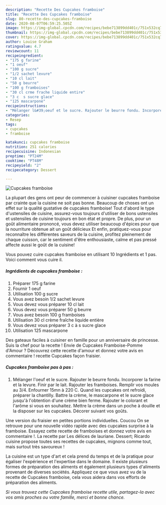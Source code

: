```yaml
---
description: "Recette Des Cupcakes framboise"
title: "Recette Des Cupcakes framboise"
slug: 80-recette-des-cupcakes-framboise
date: 2020-08-07T06:59:25.505Z
image: https://img-global.cpcdn.com/recipes/bebe713899dd401c/751x532cq70/cupcakes-framboise-photo-principale-de-la-recette.jpg
thumbnail: https://img-global.cpcdn.com/recipes/bebe713899dd401c/751x532cq70/cupcakes-framboise-photo-principale-de-la-recette.jpg
cover: https://img-global.cpcdn.com/recipes/bebe713899dd401c/751x532cq70/cupcakes-framboise-photo-principale-de-la-recette.jpg
author: Louise Graham
ratingvalue: 4.7
reviewcount: 11
recipeingredient:
- "175 g farine"
- "1 oeuf"
- "100 g sucre"
- "1/2 sachet levure"
- "10 cl lait"
- "50 g beurre"
- "100 g framboises"
- "30 cl crme frache liquide entire"
- "3 c  s sucre glace"
- "125 mascarpone"
recipeinstructions:
- "Mélanger l&#39;oeuf et le sucre. Rajouter le beurre fondu. Incorporer la farine et la levure. Finir par le lait. Rajouter les framboises. Remplir vos moules au 3/4. Enfourner 15mn à 220 C. Quand les cupcakes ont refroidi, préparer la chantilly. Battre la crème, le mascarpone et le sucre glace jusqu&#39;à l&#39;obtention d&#39;une crème bien ferme. Rajouter le colorant et l&#39;arôme si vous en souhaitez. Mettre la crème dans un poche à douille et la disposer sur les cupcakes. Décorer suivant vos goûts."
categories:
- Resep
tags:
- cupcakes
- framboise

katakunci: cupcakes framboise 
nutrition: 251 calories
recipecuisine: Indonesian
preptime: "PT24M"
cooktime: "PT48M"
recipeyield: "2"
recipecategory: Dessert

---
```



![Cupcakes framboise](https://img-global.cpcdn.com/recipes/bebe713899dd401c/751x532cq70/cupcakes-framboise-photo-principale-de-la-recette.jpg)

La plupart des gens ont peur de commencer à cuisiner cupcakes framboise par crainte que la cuisine ne soit pas bonne. Beaucoup de choses ont un effet sur la qualité gustative de cupcakes framboise! Tout d'abord le type d'ustensiles de cuisine, assurez-vous toujours d'utiliser de bons ustensiles et ustensiles de cuisine toujours en bon état et propre. De plus, pour un goût alimentaire prononcé, vous devez utiliser beaucoup d'épices pour que la nourriture obtenue ait un goût délicieux Et enfin, pratiquez-vous pour reconnaître les différentes saveurs de la cuisine, profitez pleinement de chaque cuisson, car le sentiment d'être enthousiaste, calme et pas pressé affecte aussi le goût de la cuisine!

<!--inarticleads1-->

Vous pouvez cuire cupcakes framboise en utilisant 10 Ingrédients et 1 pas. Voici comment vous cuire il.

##### Ingrédients de cupcakes framboise :

1. Préparer 175 g farine
1. Fournir 1 oeuf
1. Utilisation 100 g sucre
1. Vous avez besoin 1/2 sachet levure
1. Vous devez vous préparer 10 cl lait
1. Vous devez vous préparer 50 g beurre
1. Vous avez besoin 100 g framboises
1. Utilisation 30 cl crème fraîche liquide entière
1. Vous devez vous préparer 3 c à s sucre glace
1. Utilisation 125 mascarpone


Des gateaux faciles à cuisiner en famille pour un anniversaire de princesse. Suis la chef pour la recette ! Envie de Cupcakes Framboise-Pomme d&#39;Amour ? Découvrez cette recette d&#39;amour et donnez votre avis en commentaire ! recette Cupcakes façon fraisier. 

<!--inarticleads2-->

##### Cupcakes framboise pas à pas :

1. Mélanger l&#39;oeuf et le sucre. Rajouter le beurre fondu. Incorporer la farine et la levure. Finir par le lait. Rajouter les framboises. Remplir vos moules au 3/4. Enfourner 15mn à 220 C. Quand les cupcakes ont refroidi, préparer la chantilly. Battre la crème, le mascarpone et le sucre glace jusqu&#39;à l&#39;obtention d&#39;une crème bien ferme. Rajouter le colorant et l&#39;arôme si vous en souhaitez. Mettre la crème dans un poche à douille et la disposer sur les cupcakes. Décorer suivant vos goûts.


Une version du fraisier en petites portions individuelles. Coucou On se retrouve pour une nouvelle vidéo rapide avec des cupcakes surprise à la framboise. Essayez cette recette de framboises et donnez votre avis en commentaire !. La recette par Les délices de lauriane. Dessert; Ricardo cuisine propose toutes ses recettes de cupcakes, mignons comme tout, mais surtout très savoureux ! 

<!--inarticleads1-->

<p>
La cuisine est un type d'art et cela prend du temps et de la pratique pour égaliser l'expérience et l'expertise dans le domaine. Il existe plusieurs formes de préparation des aliments et également plusieurs types d'aliments provenant de diverses sociétés. Appliquez ce que vous avez vu de la recette de Cupcakes framboise, cela vous aidera dans vos efforts de préparation des aliments.
</p>

<p>
<i>Si vous trouvez cette Cupcakes framboise recette utile, partagez-la avec vos amis proches ou votre famille, merci et bonne chance.</i>
</p>
